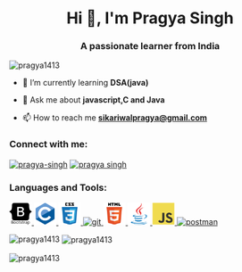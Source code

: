 <h1 align="center">Hi 👋, I'm Pragya Singh</h1>
<h3 align="center">A passionate learner from India</h3>

<p align="left"> <img src="https://komarev.com/ghpvc/?username=pragya1413&label=Profile%20views&color=0e75b6&style=flat" alt="pragya1413" /> </p>

- 🌱 I’m currently learning **DSA(java)**

- 💬 Ask me about **javascript,C and Java**

- 📫 How to reach me **sikariwalpragya@gmail.com**

<h3 align="left">Connect with me:</h3>
<p align="left">
<a href="https://linkedin.com/in/pragya-singh" target="blank"><img align="center" src="https://raw.githubusercontent.com/rahuldkjain/github-profile-readme-generator/master/src/images/icons/Social/linked-in-alt.svg" alt="pragya-singh" height="30" width="40" /></a>
<a href="https://www.hackerrank.com/pragya singh" target="blank"><img align="center" src="https://raw.githubusercontent.com/rahuldkjain/github-profile-readme-generator/master/src/images/icons/Social/hackerrank.svg" alt="pragya singh" height="30" width="40" /></a>
</p>

<h3 align="left">Languages and Tools:</h3>
<p align="left"> <a href="https://getbootstrap.com" target="_blank" rel="noreferrer"> <img src="https://raw.githubusercontent.com/devicons/devicon/master/icons/bootstrap/bootstrap-plain-wordmark.svg" alt="bootstrap" width="40" height="40"/> </a> <a href="https://www.cprogramming.com/" target="_blank" rel="noreferrer"> <img src="https://raw.githubusercontent.com/devicons/devicon/master/icons/c/c-original.svg" alt="c" width="40" height="40"/> </a> <a href="https://www.w3schools.com/css/" target="_blank" rel="noreferrer"> <img src="https://raw.githubusercontent.com/devicons/devicon/master/icons/css3/css3-original-wordmark.svg" alt="css3" width="40" height="40"/> </a> <a href="https://git-scm.com/" target="_blank" rel="noreferrer"> <img src="https://www.vectorlogo.zone/logos/git-scm/git-scm-icon.svg" alt="git" width="40" height="40"/> </a> <a href="https://www.w3.org/html/" target="_blank" rel="noreferrer"> <img src="https://raw.githubusercontent.com/devicons/devicon/master/icons/html5/html5-original-wordmark.svg" alt="html5" width="40" height="40"/> </a> <a href="https://www.java.com" target="_blank" rel="noreferrer"> <img src="https://raw.githubusercontent.com/devicons/devicon/master/icons/java/java-original.svg" alt="java" width="40" height="40"/> </a> <a href="https://developer.mozilla.org/en-US/docs/Web/JavaScript" target="_blank" rel="noreferrer"> <img src="https://raw.githubusercontent.com/devicons/devicon/master/icons/javascript/javascript-original.svg" alt="javascript" width="40" height="40"/> </a> <a href="https://postman.com" target="_blank" rel="noreferrer"> <img src="https://www.vectorlogo.zone/logos/getpostman/getpostman-icon.svg" alt="postman" width="40" height="40"/> </a> </p>

<p><img align="left" src="https://github-readme-stats.vercel.app/api/top-langs?username=pragya1413&show_icons=true&locale=en&layout=compact" alt="pragya1413" /></p>

<p>&nbsp;<img align="center" src="https://github-readme-stats.vercel.app/api?username=pragya1413&show_icons=true&locale=en" alt="pragya1413" /></p>

<p><img align="center" src="https://github-readme-streak-stats.herokuapp.com/?user=pragya1413&" alt="pragya1413" /></p>

